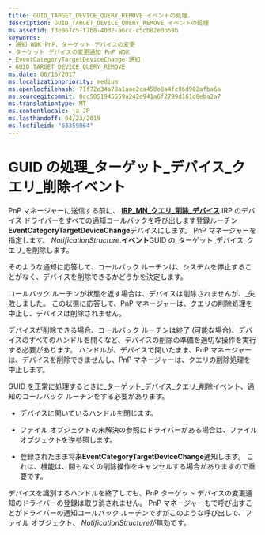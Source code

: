 ```yaml
---
title: GUID_TARGET_DEVICE_QUERY_REMOVE イベントの処理
description: GUID_TARGET_DEVICE_QUERY_REMOVE イベントの処理
ms.assetid: f3e867c5-f7b8-40d2-a6cc-c5cb82e0b59b
keywords:
- 通知 WDK PnP、ターゲット デバイスの変更
- ターゲット デバイスの変更通知 PnP WDK
- EventCategoryTargetDeviceChange 通知
- GUID_TARGET_DEVICE_QUERY_REMOVE
ms.date: 06/16/2017
ms.localizationpriority: medium
ms.openlocfilehash: 71f72e34a78a1aae2ca450e8a4fc96d902afba6a
ms.sourcegitcommit: 0cc5051945559a242d941a6f2799d161d8eba2a7
ms.translationtype: MT
ms.contentlocale: ja-JP
ms.lasthandoff: 04/23/2019
ms.locfileid: "63359864"
---
```

# <a name="handling-a-guidtargetdevicequeryremove-event"></a>GUID の処理\_ターゲット\_デバイス\_クエリ\_削除イベント





PnP マネージャーに送信する前に、 [ **IRP\_MN\_クエリ\_削除\_デバイス**](https://msdn.microsoft.com/library/windows/hardware/ff551705) IRP のデバイス ドライバーをすべての通知コールバックを呼び出します登録ルーチン**EventCategoryTargetDeviceChange**デバイスにします。 PnP マネージャーを指定します、 *NotificationStructure*.**イベント**GUID の\_ターゲット\_デバイス\_クエリ\_を削除します。

そのような通知に応答して、コールバック ルーチンは、システムを停止することがなく、デバイスを削除できるかどうかを決定します。

コールバック ルーチンが状態を返す場合は、デバイスは削除されませんが、\_失敗しました。 この状態に応答して、PnP マネージャーは、クエリの削除処理を中止し、デバイスは削除されません。

デバイスが削除できる場合、コールバック ルーチンは終了 (可能な場合)、デバイスのすべてのハンドルを開くなど、デバイスの削除の準備を適切な操作を実行する必要があります。 ハンドルが、デバイスで開いたまま、PnP マネージャーは、デバイスを削除できませんし、PnP マネージャーは、クエリの削除処理を中止します。

GUID を正常に処理するときに\_ターゲット\_デバイス\_クエリ\_削除イベント、通知のコールバック ルーチンをする必要があります。

-   デバイスに開いているハンドルを閉じます。

-   ファイル オブジェクトの未解決の参照にドライバーがある場合は、ファイル オブジェクトを逆参照します。

-   登録されたまま将来**EventCategoryTargetDeviceChange**通知します。 これは、機能は、間もなくの削除操作をキャンセルする場合がありますので重要です。

デバイスを識別するハンドルを終了しても、PnP ターゲット デバイスの変更通知のドライバーの登録は取り消されません。 PnP マネージャーもで呼び出すことがドライバーの通知コールバック ルーチンですがこのような呼び出しで、ファイル オブジェクト、 *NotificationStructure*が無効です。

 

 




